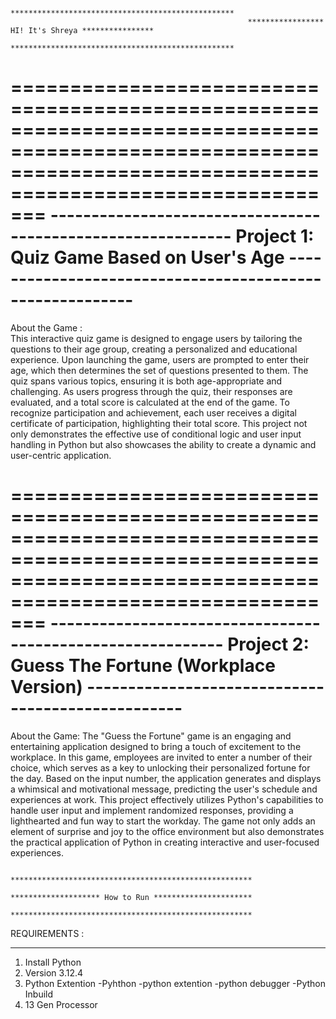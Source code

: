                                                          **************************************************
                                                         ***************** HI! It's Shreya **************** 
                                                         **************************************************


===============================================================================================================================================================
------------------------------------------------------------ Project 1: Quiz Game Based on User's Age ---------------------------------------------------------
===============================================================================================================================================================
About the Game :  
This interactive quiz game is designed to engage users by tailoring the questions to their age group, creating a personalized and educational experience. 
Upon launching the game, users are prompted to enter their age, which then determines the set of questions presented to them. 
The quiz spans various topics, ensuring it is both age-appropriate and challenging. As users progress through the quiz, their responses are evaluated, and a total score is calculated at the end of the game.
To recognize participation and achievement, each user receives a digital certificate of participation, highlighting their total score.
This project not only demonstrates the effective use of conditional logic and user input handling in Python but also showcases the ability to create a dynamic and user-centric application.

===============================================================================================================================================================
----------------------------------------------------------- Project 2: Guess The Fortune (Workplace Version) --------------------------------------------------
===============================================================================================================================================================
About the Game:
The "Guess the Fortune" game is an engaging and entertaining application designed to bring a touch of excitement to the workplace. 
In this game, employees are invited to enter a number of their choice, which serves as a key to unlocking their personalized fortune for the day.
Based on the input number, the application generates and displays a whimsical and motivational message, predicting the user's schedule and experiences at work.
This project effectively utilizes Python's capabilities to handle user input and implement randomized responses, providing a lighthearted and fun way to start the workday. 
The game not only adds an element of surprise and joy to the office environment but also demonstrates the practical application of Python in creating interactive and user-focused experiences.




                                                         ******************************************************
                                                         ******************** How to Run **********************
                                                         ******************************************************
REQUIREMENTS : 
____________
1. Install Python
2. Version 3.12.4
3. Python Extention 
 -Pyhthon
 -python extention
 -python debugger
 -Python Inbuild
4. 13 Gen Processor
   












